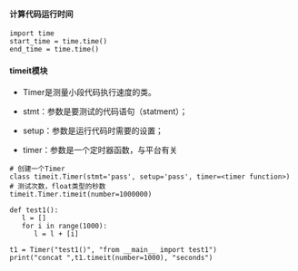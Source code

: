 #### 计算代码运行时间

```
import time
start_time = time.time()
end_time = time.time()
```

#### timeit模块

- Timer是测量小段代码执行速度的类。

- stmt：参数是要测试的代码语句（statment）；

- setup：参数是运行代码时需要的设置；

- timer：参数是一个定时器函数，与平台有关

```
# 创建一个Timer
class timeit.Timer(stmt='pass', setup='pass', timer=<timer function>)
# 测试次数，float类型的秒数
timeit.Timer.timeit(number=1000000)
```

```
def test1():
   l = []
   for i in range(1000):
      l = l + [i]

t1 = Timer("test1()", "from __main__ import test1")
print("concat ",t1.timeit(number=1000), "seconds")
```

